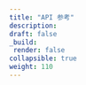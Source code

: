 ```yaml
---
title: "API 参考"
description: 
draft: false
_build:
 render: false
collapsible: true
weight: 110
---
```


